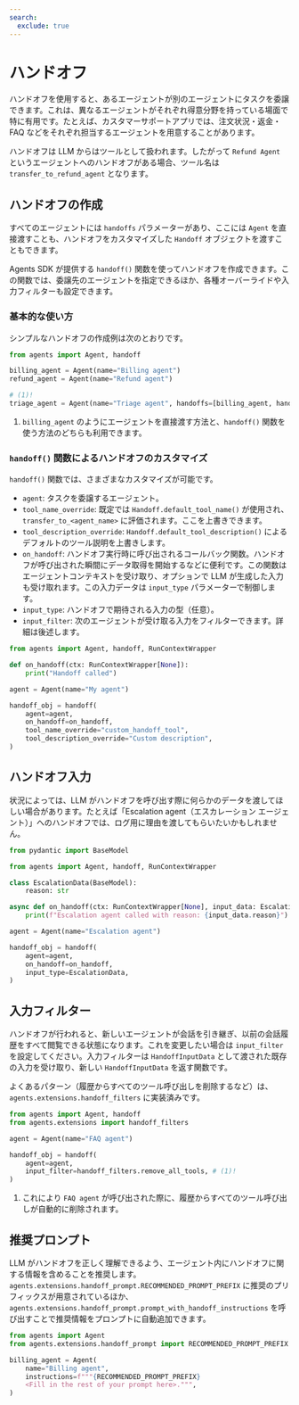 ```yaml
---
search:
  exclude: true
---
```

# ハンドオフ

ハンドオフを使用すると、あるエージェントが別のエージェントにタスクを委譲できます。これは、異なるエージェントがそれぞれ得意分野を持っている場面で特に有用です。たとえば、カスタマーサポートアプリでは、注文状況・返金・FAQ などをそれぞれ担当するエージェントを用意することがあります。

ハンドオフは LLM からはツールとして扱われます。したがって `Refund Agent` というエージェントへのハンドオフがある場合、ツール名は `transfer_to_refund_agent` となります。

## ハンドオフの作成

すべてのエージェントには `handoffs` パラメーターがあり、ここには `Agent` を直接渡すことも、ハンドオフをカスタマイズした `Handoff` オブジェクトを渡すこともできます。

Agents SDK が提供する `handoff()` 関数を使ってハンドオフを作成できます。この関数では、委譲先のエージェントを指定できるほか、各種オーバーライドや入力フィルターも設定できます。

### 基本的な使い方

シンプルなハンドオフの作成例は次のとおりです。

```python
from agents import Agent, handoff

billing_agent = Agent(name="Billing agent")
refund_agent = Agent(name="Refund agent")

# (1)!
triage_agent = Agent(name="Triage agent", handoffs=[billing_agent, handoff(refund_agent)])
```

1. `billing_agent` のようにエージェントを直接渡す方法と、`handoff()` 関数を使う方法のどちらも利用できます。

### `handoff()` 関数によるハンドオフのカスタマイズ

`handoff()` 関数では、さまざまなカスタマイズが可能です。

- `agent`: タスクを委譲するエージェント。  
- `tool_name_override`: 既定では `Handoff.default_tool_name()` が使用され、`transfer_to_<agent_name>` に評価されます。ここを上書きできます。  
- `tool_description_override`: `Handoff.default_tool_description()` によるデフォルトのツール説明を上書きします。  
- `on_handoff`: ハンドオフ実行時に呼び出されるコールバック関数。ハンドオフが呼び出された瞬間にデータ取得を開始するなどに便利です。この関数はエージェントコンテキストを受け取り、オプションで LLM が生成した入力も受け取れます。この入力データは `input_type` パラメーターで制御します。  
- `input_type`: ハンドオフで期待される入力の型（任意）。  
- `input_filter`: 次のエージェントが受け取る入力をフィルターできます。詳細は後述します。  

```python
from agents import Agent, handoff, RunContextWrapper

def on_handoff(ctx: RunContextWrapper[None]):
    print("Handoff called")

agent = Agent(name="My agent")

handoff_obj = handoff(
    agent=agent,
    on_handoff=on_handoff,
    tool_name_override="custom_handoff_tool",
    tool_description_override="Custom description",
)
```

## ハンドオフ入力

状況によっては、LLM がハンドオフを呼び出す際に何らかのデータを渡してほしい場合があります。たとえば「Escalation agent（エスカレーション エージェント）」へのハンドオフでは、ログ用に理由を渡してもらいたいかもしれません。

```python
from pydantic import BaseModel

from agents import Agent, handoff, RunContextWrapper

class EscalationData(BaseModel):
    reason: str

async def on_handoff(ctx: RunContextWrapper[None], input_data: EscalationData):
    print(f"Escalation agent called with reason: {input_data.reason}")

agent = Agent(name="Escalation agent")

handoff_obj = handoff(
    agent=agent,
    on_handoff=on_handoff,
    input_type=EscalationData,
)
```

## 入力フィルター

ハンドオフが行われると、新しいエージェントが会話を引き継ぎ、以前の会話履歴をすべて閲覧できる状態になります。これを変更したい場合は `input_filter` を設定してください。入力フィルターは `HandoffInputData` として渡された既存の入力を受け取り、新しい `HandoffInputData` を返す関数です。

よくあるパターン（履歴からすべてのツール呼び出しを削除するなど）は、`agents.extensions.handoff_filters` に実装済みです。

```python
from agents import Agent, handoff
from agents.extensions import handoff_filters

agent = Agent(name="FAQ agent")

handoff_obj = handoff(
    agent=agent,
    input_filter=handoff_filters.remove_all_tools, # (1)!
)
```

1. これにより `FAQ agent` が呼び出された際に、履歴からすべてのツール呼び出しが自動的に削除されます。

## 推奨プロンプト

LLM がハンドオフを正しく理解できるよう、エージェント内にハンドオフに関する情報を含めることを推奨します。`agents.extensions.handoff_prompt.RECOMMENDED_PROMPT_PREFIX` に推奨のプリフィックスが用意されているほか、`agents.extensions.handoff_prompt.prompt_with_handoff_instructions` を呼び出すことで推奨情報をプロンプトに自動追加できます。

```python
from agents import Agent
from agents.extensions.handoff_prompt import RECOMMENDED_PROMPT_PREFIX

billing_agent = Agent(
    name="Billing agent",
    instructions=f"""{RECOMMENDED_PROMPT_PREFIX}
    <Fill in the rest of your prompt here>.""",
)
```
